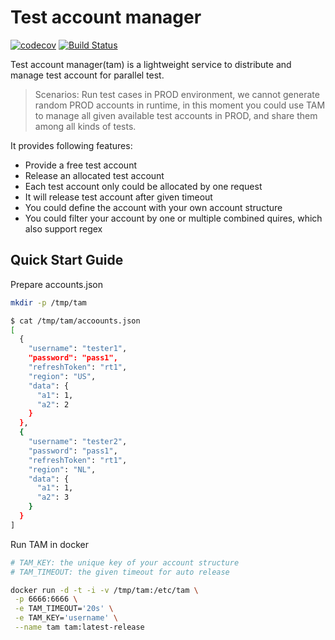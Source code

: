 # Test account manager

[![codecov](https://codecov.io/gh/xuanzhaopeng/tam/branch/master/graph/badge.svg)](https://codecov.io/gh/xuanzhaopeng/tam)
[![Build Status](https://travis-ci.org/xuanzhaopeng/tam.svg?branch=master)](https://travis-ci.org/xuanzhaopeng/tam)

Test account manager(tam) is a lightweight service to distribute and manage test account for parallel test.

> Scenarios: Run test cases in PROD environment, we cannot generate random PROD accounts in runtime, in this moment you could use TAM to manage all given available test accounts in PROD, and share them among all kinds of tests. 

It provides following features:
* Provide a free test account
* Release an allocated test account
* Each test account only could be allocated by one request
* It will release test account after given timeout
* You could define the account with your own account structure
* You could filter your account by one or multiple combined quires, which also support regex

## Quick Start Guide

Prepare accounts.json

```bash
mkdir -p /tmp/tam

$ cat /tmp/tam/accoounts.json
[
  {
    "username": "tester1",
    "password": "pass1",
    "refreshToken": "rt1",
    "region": "US",
    "data": {
      "a1": 1,
      "a2": 2
    }
  },
  {
    "username": "tester2",
    "password": "pass1",
    "refreshToken": "rt1",
    "region": "NL",
    "data": {
      "a1": 1,
      "a2": 3
    }
  }
]
```

Run TAM in docker

```bash
# TAM_KEY: the unique key of your account structure
# TAM_TIMEOUT: the given timeout for auto release

docker run -d -t -i -v /tmp/tam:/etc/tam \
 -p 6666:6666 \
 -e TAM_TIMEOUT='20s' \
 -e TAM_KEY='username' \
 --name tam tam:latest-release
```